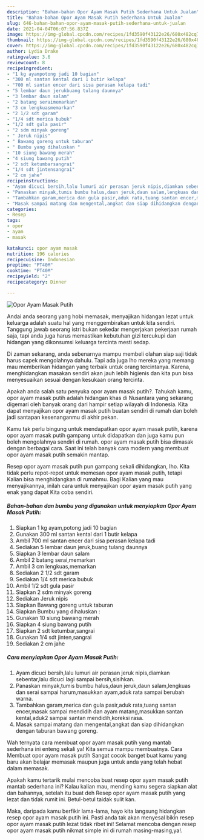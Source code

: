 ```yaml
---
description: "Bahan-bahan Opor Ayam Masak Putih Sederhana Untuk Jualan"
title: "Bahan-bahan Opor Ayam Masak Putih Sederhana Untuk Jualan"
slug: 646-bahan-bahan-opor-ayam-masak-putih-sederhana-untuk-jualan
date: 2021-04-04T06:07:56.837Z
image: https://img-global.cpcdn.com/recipes/1fd3590f43122e26/680x482cq70/opor-ayam-masak-putih-foto-resep-utama.jpg
thumbnail: https://img-global.cpcdn.com/recipes/1fd3590f43122e26/680x482cq70/opor-ayam-masak-putih-foto-resep-utama.jpg
cover: https://img-global.cpcdn.com/recipes/1fd3590f43122e26/680x482cq70/opor-ayam-masak-putih-foto-resep-utama.jpg
author: Lydia Drake
ratingvalue: 3.6
reviewcount: 8
recipeingredient:
- "1 kg ayampotong jadi 10 bagian"
- "300 ml santan kental dari 1 butir kelapa"
- "700 ml santan encer dari sisa perasan kelapa tadi"
- "5 lembar daun jerukbuang tulang daunnya"
- "3 lembar daun salam"
- "2 batang seraimemarkan"
- "3 cm lengkuasmemarkan"
- "2 1/2 sdt garam"
- "1/4 sdt merica bubuk"
- "1/2 sdt gula pasir"
- "2 sdm minyak goreng"
- " Jeruk nipis"
- " Bawang goreng untuk taburan"
- " Bumbu yang dihaluskan "
- "10 siung bawang merah"
- "4 siung bawang putih"
- "2 sdt ketumbarsangrai"
- "1/4 sdt jintensangrai"
- "2 cm jahe"
recipeinstructions:
- "Ayam dicuci bersih,lalu lumuri air perasan jeruk nipis,diamkan sebentar,lalu dicuci lagi sampai bersih,sisihkan."
- "Panaskan minyak,tumis bumbu halus,daun jeruk,daun salam,lengkuas dan serai sampai harum,masukkan ayam,aduk rata sampai berubah warna."
- "Tambahkan garam,merica dan gula pasir,aduk rata,tuang santan encer,masak sampai mendidih dan ayam matang,masukkan santan kental,aduk2 sampai santan mendidih,koreksi rasa."
- "Masak sampai matang dan mengental,angkat dan siap dihidangkan dengan taburan bawang goreng."
categories:
- Resep
tags:
- opor
- ayam
- masak

katakunci: opor ayam masak 
nutrition: 196 calories
recipecuisine: Indonesian
preptime: "PT40M"
cooktime: "PT40M"
recipeyield: "2"
recipecategory: Dinner

---
```



![Opor Ayam Masak Putih](https://img-global.cpcdn.com/recipes/1fd3590f43122e26/680x482cq70/opor-ayam-masak-putih-foto-resep-utama.jpg)

Andai anda seorang yang hobi memasak, menyajikan hidangan lezat untuk keluarga adalah suatu hal yang menggembirakan untuk kita sendiri. Tanggung jawab seorang istri bukan sekedar mengerjakan pekerjaan rumah saja, tapi anda juga harus memastikan kebutuhan gizi tercukupi dan hidangan yang dikonsumsi keluarga tercinta mesti sedap.

Di zaman  sekarang, anda sebenarnya mampu membeli olahan siap saji tidak harus capek mengolahnya dahulu. Tapi ada juga lho mereka yang memang mau memberikan hidangan yang terbaik untuk orang tercintanya. Karena, menghidangkan masakan sendiri akan jauh lebih higienis dan kita pun bisa menyesuaikan sesuai dengan kesukaan orang tercinta. 



Apakah anda salah satu penyuka opor ayam masak putih?. Tahukah kamu, opor ayam masak putih adalah hidangan khas di Nusantara yang sekarang digemari oleh banyak orang dari hampir setiap wilayah di Indonesia. Kita dapat menyajikan opor ayam masak putih buatan sendiri di rumah dan boleh jadi santapan kesenanganmu di akhir pekan.

Kamu tak perlu bingung untuk mendapatkan opor ayam masak putih, karena opor ayam masak putih gampang untuk didapatkan dan juga kamu pun boleh mengolahnya sendiri di rumah. opor ayam masak putih bisa dimasak dengan berbagai cara. Saat ini telah banyak cara modern yang membuat opor ayam masak putih semakin mantap.

Resep opor ayam masak putih pun gampang sekali dihidangkan, lho. Kita tidak perlu repot-repot untuk memesan opor ayam masak putih, tetapi Kalian bisa menghidangkan di rumahmu. Bagi Kalian yang mau menyajikannya, inilah cara untuk menyajikan opor ayam masak putih yang enak yang dapat Kita coba sendiri.

<!--inarticleads1-->

##### Bahan-bahan dan bumbu yang digunakan untuk menyiapkan Opor Ayam Masak Putih:

1. Siapkan 1 kg ayam,potong jadi 10 bagian
1. Gunakan 300 ml santan kental dari 1 butir kelapa
1. Ambil 700 ml santan encer dari sisa perasan kelapa tadi
1. Sediakan 5 lembar daun jeruk,buang tulang daunnya
1. Siapkan 3 lembar daun salam
1. Ambil 2 batang serai,memarkan
1. Ambil 3 cm lengkuas,memarkan
1. Sediakan 2 1/2 sdt garam
1. Sediakan 1/4 sdt merica bubuk
1. Ambil 1/2 sdt gula pasir
1. Siapkan 2 sdm minyak goreng
1. Sediakan  Jeruk nipis
1. Siapkan  Bawang goreng untuk taburan
1. Siapkan  Bumbu yang dihaluskan :
1. Gunakan 10 siung bawang merah
1. Siapkan 4 siung bawang putih
1. Siapkan 2 sdt ketumbar,sangrai
1. Gunakan 1/4 sdt jinten,sangrai
1. Sediakan 2 cm jahe




<!--inarticleads2-->

##### Cara menyiapkan Opor Ayam Masak Putih:

1. Ayam dicuci bersih,lalu lumuri air perasan jeruk nipis,diamkan sebentar,lalu dicuci lagi sampai bersih,sisihkan.
1. Panaskan minyak,tumis bumbu halus,daun jeruk,daun salam,lengkuas dan serai sampai harum,masukkan ayam,aduk rata sampai berubah warna.
1. Tambahkan garam,merica dan gula pasir,aduk rata,tuang santan encer,masak sampai mendidih dan ayam matang,masukkan santan kental,aduk2 sampai santan mendidih,koreksi rasa.
1. Masak sampai matang dan mengental,angkat dan siap dihidangkan dengan taburan bawang goreng.




Wah ternyata cara membuat opor ayam masak putih yang mantab sederhana ini enteng sekali ya! Kita semua mampu membuatnya. Cara Membuat opor ayam masak putih Sangat cocok banget buat kamu yang baru akan belajar memasak maupun juga untuk anda yang telah hebat dalam memasak.

Apakah kamu tertarik mulai mencoba buat resep opor ayam masak putih mantab sederhana ini? Kalau kalian mau, mending kamu segera siapkan alat dan bahannya, setelah itu buat deh Resep opor ayam masak putih yang lezat dan tidak rumit ini. Betul-betul taidak sulit kan. 

Maka, daripada kamu berfikir lama-lama, hayo kita langsung hidangkan resep opor ayam masak putih ini. Pasti anda tak akan menyesal bikin resep opor ayam masak putih lezat tidak ribet ini! Selamat mencoba dengan resep opor ayam masak putih nikmat simple ini di rumah masing-masing,ya!.

